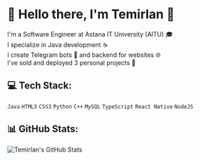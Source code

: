 # 👋 Hello there, I'm Temirlan 👀

I'm a Software Engineer at Astana IT University (AITU) 🎓  
I specialize in Java development ☕  
I create Telegram bots 🤖 and backend for websites 🌐  
I've sold and deployed 3 personal projects 🚀

## 💻 Tech Stack:
`Java` `HTML5` `CSS3` `Python` `C++` `MySQL` `TypeScript` `React Native` `NodeJS`

## 📊 GitHub Stats:
![Temirlan's GitHub Stats](https://github-readme-stats.vercel.app/api?username=Siirio&show_icons=true&theme=radical)
